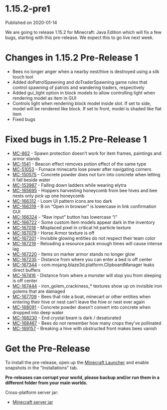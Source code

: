# 1.15.2-pre1
Published on 2020-01-14

We are going to release 1.15.2 for Minecraft: Java Edition which will fix a
few bugs, starting with this pre-release. We expect this to go live next week.  

# Changes in 1.15.2 Pre-Release 1

  * Bees no longer anger when a nearby nest/hive is destroyed using a silk touch tool
  * Added doPatrolSpawning and doTraderSpawning game rules that control spawning of patrols and wandering traders, respectively
  * Added gui_light option in block models to allow controlling light when rendering model as item in GUI
  * Controls light when rendering block model inside slot. If set to side, model will be rendered like block. If set to front, model is shaded like flat item
  * Fixed bugs

# Fixed bugs in 1.15.2 Pre-Release 1

  * [MC-862](https://bugs.mojang.com/browse/MC-862) \- Spawn protection doesn’t work for item frames, paintings and armor stands
  * [MC-1541](https://bugs.mojang.com/browse/MC-1541) \- Beacon effect removes potion effect of the same type
  * [MC-51053](https://bugs.mojang.com/browse/MC-51053) \- Furnace minecarts lose power after navigating corners
  * [MC-150575](https://bugs.mojang.com/browse/MC-150575) \- Concrete powder does not turn into concrete when letting it fall beside water
  * [MC-153987](https://bugs.mojang.com/browse/MC-153987) \- Falling down ladders while wearing elytra
  * [MC-165695](https://bugs.mojang.com/browse/MC-165695) \- Hoppers harvesting honeycomb from bee hives and bee nests only pick up one honeycomb
  * [MC-166312](https://bugs.mojang.com/browse/MC-166312) \- Loom UI pattern icons are too dark
  * [MC-166319](https://bugs.mojang.com/browse/MC-166319) \- B on “Open in browser” is lowercase in link confirmation GUI
  * [MC-166324](https://bugs.mojang.com/browse/MC-166324) \- “Raw input” button has lowercase “i”
  * [MC-166722](https://bugs.mojang.com/browse/MC-166722) \- Some custom item models appear dark in the inventory
  * [MC-167018](https://bugs.mojang.com/browse/MC-167018) \- Misplaced pixel in critical hit particle texture
  * [MC-167079](https://bugs.mojang.com/browse/MC-167079) \- Horse Armor texture is off
  * [MC-167201](https://bugs.mojang.com/browse/MC-167201) \- Invisible glowing entities do not respect their team color
  * [MC-167219](https://bugs.mojang.com/browse/MC-167219) \- Reloading a resource pack enough times will cause intense lag
  * [MC-167220](https://bugs.mojang.com/browse/MC-167220) \- Items on marker armor stands no longer glow
  * [MC-167235](https://bugs.mojang.com/browse/MC-167235) \- Distance from where you can enter a bed is off center
  * [MC-167344](https://bugs.mojang.com/browse/MC-167344) \- com.mojang.blaze3d.platform.ClipboardManager leaks direct buffers
  * [MC-167416](https://bugs.mojang.com/browse/MC-167416) \- Distance from where a monster will stop you from sleeping is off center
  * [MC-167444](https://bugs.mojang.com/browse/MC-167444) \- iron_golem_crackiness_* textures show up on invisible iron golems that are damaged
  * [MC-167709](https://bugs.mojang.com/browse/MC-167709) \- Bees that ride a boat, minecart or other entities when entering their hive or nest can’t leave the hive or nest ever again
  * [MC-168091](https://bugs.mojang.com/browse/MC-168091) \- Concrete powder doesn’t convert into concrete when dropped into deep water
  * [MC-168230](https://bugs.mojang.com/browse/MC-168230) \- End crystal beam is dark / desaturated
  * [MC-168467](https://bugs.mojang.com/browse/MC-168467) \- Bees do not remember how many crops they’ve pollinated
  * [MC-169157](https://bugs.mojang.com/browse/MC-169157) \- Breaking a hive with obstructed front makes bees vanish

# Get the Pre-Release

To install the pre-release, open up the [Minecraft Launcher](/download.html)
and enable snapshots in the "Installations" tab.

**Pre-releases can corrupt your world, please backup and/or run them in a
different folder from your main worlds.**

Cross-platform server jar:

  * [Minecraft server jar](https://launcher.mojang.com/v1/objects/5db50a719dc40d63aa95c6bdc5b302e425f673f2/server.jar)


